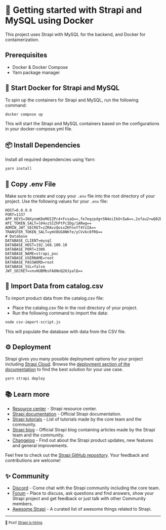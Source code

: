# 🚀 Getting started with Strapi and MySQL using Docker

This project uses Strapi with MySQL for the backend, and Docker for containerization.

## Prerequisites

- Docker & Docker Compose
- Yarn package manager

## 🐳 Start Docker for Strapi and MySQL

To spin up the containers for Strapi and MySQL, run the following command:

```bash
docker compose up
```
This will start the Strapi and MySQL containers based on the configurations in your docker-compose.yml file.

## 📦 Install Dependencies
Install all required dependencies using Yarn:
```bash
yarn install
```
## 🔑 Copy .env File
Make sure to create and copy your `.env` file into the root directory of your project. Use the following values for your `.env` file:
```
HOST=0.0.0.0
PORT=1337
APP_KEYS=INXynmK8eMOIZPc4+FvsaQ==,fe7eqzpdg+SN4eiIkO+ZwA==,2ofau2+wQ82D+lAtcMt8JQ==,jswg3FGfs0OnK83XqyqyRA==
API_TOKEN_SALT=l04vzSIZhPtPcIDg/1ARwg==
ADMIN_JWT_SECRET=zZRAvzQosxZKFnxYT4YzIA==
TRANSFER_TOKEN_SALT=ymV8UG8NKfe/yCVvkc8fRQ==
# Database
DATABASE_CLIENT=mysql
DATABASE_HOST=192.168.100.10
DATABASE_PORT=3306
DATABASE_NAME=strapi_poc
DATABASE_USERNAME=root
DATABASE_PASSWORD=root
DATABASE_SSL=false
JWT_SECRET=vnvHUBMbsFA8NnQ2OJyalQ==
```
## 📂 Import Data from catalog.csv

To import product data from the catalog.csv file:
- Place the catalog.csv file in the root directory of your project.
- Run the following command to import the data:
```bash
node csv-import-script.js
```
This will populate the database with data from the CSV file.



## ⚙️ Deployment

Strapi gives you many possible deployment options for your project including [Strapi Cloud](https://cloud.strapi.io). Browse the [deployment section of the documentation](https://docs.strapi.io/dev-docs/deployment) to find the best solution for your use case.

```
yarn strapi deploy
```

## 📚 Learn more

- [Resource center](https://strapi.io/resource-center) - Strapi resource center.
- [Strapi documentation](https://docs.strapi.io) - Official Strapi documentation.
- [Strapi tutorials](https://strapi.io/tutorials) - List of tutorials made by the core team and the community.
- [Strapi blog](https://strapi.io/blog) - Official Strapi blog containing articles made by the Strapi team and the community.
- [Changelog](https://strapi.io/changelog) - Find out about the Strapi product updates, new features and general improvements.

Feel free to check out the [Strapi GitHub repository](https://github.com/strapi/strapi). Your feedback and contributions are welcome!

## ✨ Community

- [Discord](https://discord.strapi.io) - Come chat with the Strapi community including the core team.
- [Forum](https://forum.strapi.io/) - Place to discuss, ask questions and find answers, show your Strapi project and get feedback or just talk with other Community members.
- [Awesome Strapi](https://github.com/strapi/awesome-strapi) - A curated list of awesome things related to Strapi.

---

<sub>🤫 Psst! [Strapi is hiring](https://strapi.io/careers).</sub>
